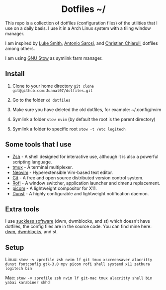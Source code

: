 <h1 align="center">Dotfiles ~/</h1>

This repo is a collection of dotfiles (configuration files) of the utilities that I use on a daily basis.
I use it in a Arch Linux system with a tiling window manager.

I am inspired by [Luke Smith](https://github.com/LukeSmithxyz), [Antonio Sarosi](https://github.com/antoniosarosi), and [Christian Chiarulli](https://github.com/ChristianChiarulli) dotfiles among others.

I am using [GNU Stow](https://www.gnu.org/software/stow/) as symlink farm manager.

## Install

1. Clone to your home directory `git clone git@github.com:Juanal07/dotfiles.git`

2. Go to the folder `cd dotfiles`

3. Make sure you have deleted the old dotfiles, for example: ~/.config/nvim

4. Symlink a folder `stow nvim` (by default the root is the parent directory)

5. Symlink a folder to specific root `stow -t /etc logitech`

## Some tools that I use

- [Zsh](https://github.com/zsh-users/zsh) - A shell designed for interactive use, although it is also a powerful scripting language.
- [tmux](https://github.com/tmux/tmux) - A terminal multiplexer.
- [Neovim](https://github.com/neovim/neovim) - Hyperextensible Vim-based text editor.
- [Git](https://github.com/git/git) - A free and open source distributed version control system.
- [Rofi](https://github.com/davatorium/rofi) - A window switcher, application launcher and dmenu replacement.
- [picom](https://github.com/yshui/picom) - A lightweight compositor for X11.
- [Dunst](https://github.com/dunst-project/dunst) - A highly configurable and lightweight notification daemon.

## Extra tools

I use [suckless software](https://suckless.org/) (dwm, dwmblocks, and st) which doesn't have dotfiles, the config files are in the source code.
You can find mine here:
[dwm](https://github.com/Juanal07/dwm), [dwmblocks](https://github.com/Juanal07/dwmblocks), and st.

## Setup

Linux: `stow -v zprofile zsh nvim lf git tmux xscreensaver alacritty dunst fontconfig gtk-3.0 mpv picom rofi shell systemd x11 zathura logitech bin`

Mac: `stow -v zprofile zsh nvim lf git-mac tmux alacritty shell bin yabai karabiner skhd`

